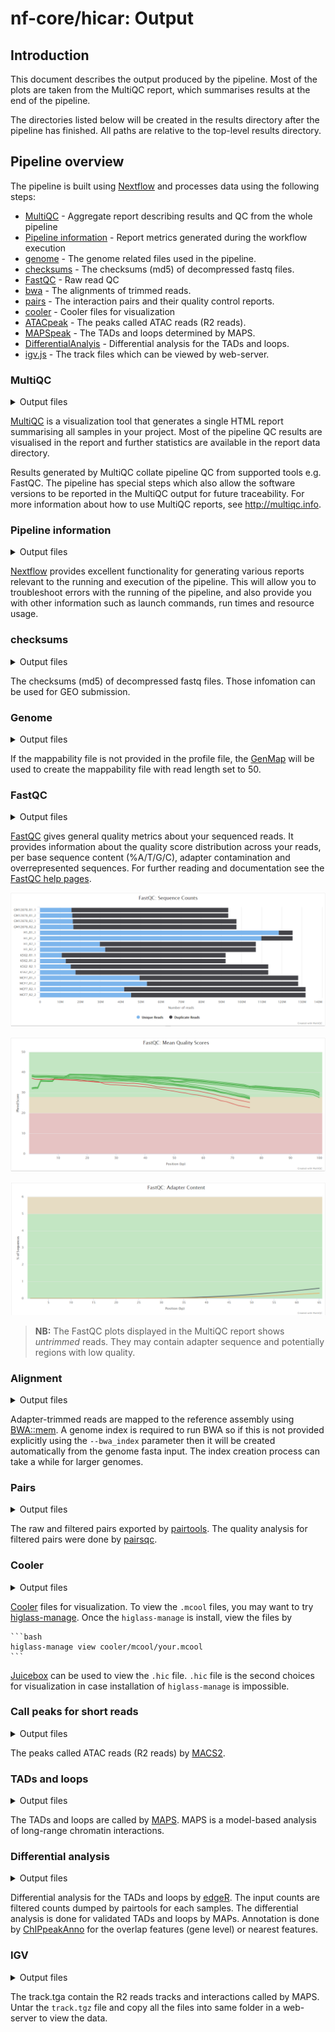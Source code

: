 # nf-core/hicar: Output

## Introduction

This document describes the output produced by the pipeline. Most of the plots are taken from the MultiQC report, which summarises results at the end of the pipeline.

The directories listed below will be created in the results directory after the pipeline has finished. All paths are relative to the top-level results directory.

## Pipeline overview

The pipeline is built using [Nextflow](https://www.nextflow.io/) and processes data using the following steps:

* [MultiQC](#multiqc) - Aggregate report describing results and QC from the whole pipeline
* [Pipeline information](#pipeline-information) - Report metrics generated during the workflow execution
* [genome](#genome) - The genome related files used in the pipeline.
* [checksums](#checksums) - The checksums (md5) of decompressed fastq files.
* [FastQC](#fastqc) - Raw read QC
* [bwa](#alignment) - The alignments of trimmed reads.
* [pairs](#pairs) - The interaction pairs and their quality control reports.
* [cooler](#cooler) - Cooler files for visualization
* [ATACpeak](#call-peaks-for-short-reads) - The peaks called ATAC reads (R2 reads).
* [MAPSpeak](#tads-and-loops) - The TADs and loops determined by MAPS.
* [DifferentialAnalyis](#differential-analysis) - Differential analysis for the TADs and loops.
* [igv.js](#igv) - The track files which can be viewed by web-server.

### MultiQC

<details markdown="1">
<summary>Output files</summary>

* `multiqc/`
    * `multiqc_report.html`: a standalone HTML file that can be viewed in your web browser.
    * `multiqc_data/`: directory containing parsed statistics from the different tools used in the pipeline.
    * `multiqc_plots/`: directory containing static images from the report in various formats.

</details>

[MultiQC](http://multiqc.info) is a visualization tool that generates a single HTML report summarising all samples in your project. Most of the pipeline QC results are visualised in the report and further statistics are available in the report data directory.

Results generated by MultiQC collate pipeline QC from supported tools e.g. FastQC. The pipeline has special steps which also allow the software versions to be reported in the MultiQC output for future traceability. For more information about how to use MultiQC reports, see <http://multiqc.info>.

### Pipeline information

<details markdown="1">
<summary>Output files</summary>

* `pipeline_info/`
    * Reports generated by Nextflow: `execution_report.html`, `execution_timeline.html`, `execution_trace.txt` and `pipeline_dag.dot`/`pipeline_dag.svg`.
    * Reports generated by the pipeline: `pipeline_report.html`, `pipeline_report.txt` and `software_versions.tsv`.
    * Reformatted samplesheet files used as input to the pipeline: `samplesheet.valid.csv`.

</details>

[Nextflow](https://www.nextflow.io/docs/latest/tracing.html) provides excellent functionality for generating various reports relevant to the running and execution of the pipeline. This will allow you to troubleshoot errors with the running of the pipeline, and also provide you with other information such as launch commands, run times and resource usage.

### checksums

<details markdown="1">
<summary>Output files</summary>

* `checksums/*.txt`: md5 checksums.

</details>

The checksums (md5) of decompressed fastq files. Those infomation can be used for GEO submission.

### Genome

<details markdown="1">
<summary>Output files</summary>

* `genome/`
    * `genome.fa.sizes`: chromosome sizes file
    * `genome.fa.fai`: genome index file
    * `filtered/genome.include_regions.bed`: filtered genome by blacklist
    * `digest/*`: genomic features files digested by given restriction enzyme

</details>

If the mappability file is not provided in the profile file, the [GenMap](https://pubmed.ncbi.nlm.nih.gov/32246826/) will be used to create the mappability file with read length set to 50.

### FastQC

<details markdown="1">
<summary>Output files</summary>

* `fastqc/`
    * `*_fastqc.html`: FastQC report containing quality metrics.
    * `*_fastqc.zip`: Zip archive containing the FastQC report, tab-delimited data file and plot images.

</details>

[FastQC](http://www.bioinformatics.babraham.ac.uk/projects/fastqc/) gives general quality metrics about your sequenced reads. It provides information about the quality score distribution across your reads, per base sequence content (%A/T/G/C), adapter contamination and overrepresented sequences. For further reading and documentation see the [FastQC help pages](http://www.bioinformatics.babraham.ac.uk/projects/fastqc/Help/).

![MultiQC - FastQC sequence counts plot](images/mqc_fastqc_counts.png)

![MultiQC - FastQC mean quality scores plot](images/mqc_fastqc_quality.png)

![MultiQC - FastQC adapter content plot](images/mqc_fastqc_adapter.png)

> **NB:** The FastQC plots displayed in the MultiQC report shows _untrimmed_ reads. They may contain adapter sequence and potentially regions with low quality.

### Alignment

<details markdown="1">
<summary>Output files</summary>

* `bwa/mapped/bam/*.(bam|bai)`: The files resulting from the alignment of individual libraries will contain the coordinate sorted alignment files in [`*.bam`](https://samtools.github.io/hts-specs/SAMv1.pdf) format.
* `bwa/mapped/QC/*`: The stats of mapping results.

</details>

Adapter-trimmed reads are mapped to the reference assembly using [BWA::mem](http://bio-bwa.sourceforge.net/bwa.shtml). A genome index is required to run BWA so if this is not provided explicitly using the `--bwa_index` parameter then it will be created automatically from the genome fasta input. The index creation process can take a while for larger genomes.

### Pairs

<details markdown="1">
<summary>Output files</summary>

* `pairs/`
    * `raw/*`: The raw reads pairs for each sample and stats for the pairs.
    * `filtered/*`: The filtered files. The unselected.pairs.gz files in samefrag folder can be used to generate virtual 4C plots.
    * `QC/*`: The quality analysis results.

</details>

The raw and filtered pairs exported by [pairtools](https://pairtools.readthedocs.io/en/latest/).
The quality analysis for filtered pairs were done by [pairsqc](https://github.com/4dn-dcic/pairsqc).

### Cooler

<details markdown="1">
<summary>Output files</summary>

* `cooler/mcool/*`: The mcool files for each group.
* `cooler/hic/*`: The .hic files for each group.

</details>

[Cooler](https://cooler.readthedocs.io/en/latest/index.html) files for visualization.
To view the `.mcool` files, you may want to try [higlass-manage](https://github.com/higlass/higlass-manage).
Once the `higlass-manage` is install, view the files by

    ```bash
    higlass-manage view cooler/mcool/your.mcool
    ```

[Juicebox](https://github.com/aidenlab/Juicebox) can be used to view the `.hic` file.
`.hic` file is the second choices for visualization in case installation of `higlass-manage` is impossible.

### Call peaks for short reads

<details markdown="1">
<summary>Output files</summary>

* `ATACpeak/`
    * `R2_bigwig/*`: The bigWig files of R2_reads.
    * `peaks_per_Group/*`: The called peaks for each group.
    * `merged_peaks/*`: The merged peaks for all groups.

</details>

The peaks called ATAC reads (R2 reads) by [MACS2](https://github.com/macs3-project/MACS).

### TADs and loops

<details markdown="1">
<summary>Output files</summary>

* `MAPSpeak/`
    * `bin*/*`: The annotated TADs and loops.
    * `*`: The tables of TADs and loops with p-value and fdr.

</details>

The TADs and loops are called by [MAPS](https://pubmed.ncbi.nlm.nih.gov/30986246/).
MAPS is a model-based analysis of long-range chromatin interactions.

### Differential analysis

<details markdown="1">
<summary>Output files</summary>

* `DifferentialAnalyis/*`: Differential analysis results.

</details>

Differential analysis for the TADs and loops by [edgeR](https://pubmed.ncbi.nlm.nih.gov/19910308/).
The input counts are filtered counts dumped by pairtools for each samples.
The differential analysis is done for validated TADs and loops by MAPs.
Annotation is done by [ChIPpeakAnno](https://pubmed.ncbi.nlm.nih.gov/20459804/)
for the overlap features (gene level) or nearest features.

### IGV

<details markdown="1">
<summary>Output files</summary>

* `igv.js/*`: index.html, readme.txt and track.tgz.

</details>

The track.tga contain the R2 reads tracks and interactions called by MAPS. Untar the `track.tgz` file and copy all the files into same folder in a web-server to view the data.
